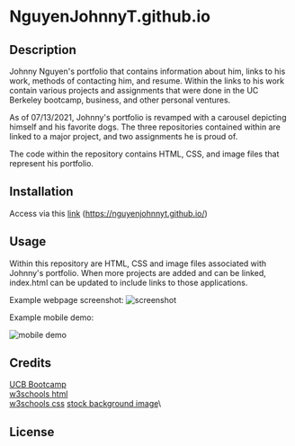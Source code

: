 # NguyenJohnnyT.github.io

## Description

Johnny Nguyen's portfolio that contains information about him, links to his work, methods of contacting him, and resume.  Within the links to his work contain various projects and assignments that were done in the UC Berkeley bootcamp, business, and other personal ventures.

As of 07/13/2021, Johnny's portfolio is revamped with a carousel depicting himself and his favorite dogs.  The three repositories contained within are linked to a major project, and two assignments he is proud of.

The code within the repository contains HTML, CSS, and image files that represent his portfolio.

## Installation

Access via this [link](https://nguyenjohnnyt.github.io) (https://nguyenjohnnyt.github.io/)

## Usage

Within this repository are HTML, CSS and image files associated with Johnny's portfolio.  When more projects are added and can be linked, index.html can be updated to include links to those applications.

Example webpage screenshot:
![screenshot](./assets/images/Readme/websiteTour.gif "Johnny Nguyen's Porfolio on Desktop")

Example mobile demo:

![mobile demo](./assets/images/Readme/mobileGifDemo.gif "Johnny Nguyen's Portfolio on Mobile")


## Credits

[UCB Bootcamp](https://bootcampspot.com/)\
[w3schools html](https://www.w3schools.com/html/)\
[w3schools css](https://www.w3schools.com/css/)
[stock background image](https://i.redd.it/0r435757fgm41.jpg)\

## License
